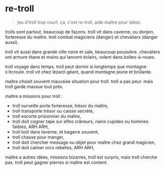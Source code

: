 # re-troll

> jeu d'troll trop court. ça, c'est re-troll, aide maître pour idées.

trolls sont partout, beaucoup de façons. troll vit dans caverne, ou donjon, forteresse du maître. troll combat magiciens (danger) et chevaliers (danger aussi).

troll vit aussi dans grande ville noire et sale, beaucoup poussière. chevaliers ont armure titane et mains qui lancent éclairs, volent dans boîtes-à-roues.

troll voyage dans temps. troll peut dormir si longtemps que montagne s'écroule. troll vit chez lézard-géant, quand montagne jeune et brûlante.

maître choisit souvent mauvaise situation pour troll. troll a pas peur. mais troll garde massue tout près.

maître a missions pour troll :

* troll surveille porte forteresse, trésor du maître,
* troll transporte trésor ou caisse secrète,
* troll escorte prisionnier du maître,
* troll doit cogner tape sur elfes crâneurs, nains cupides ou hommes faibles, ARH ARH,
* troll boit dans taverne, et bagarre souvent,
* troll chasse pour manger,
* troll doit chercher message ou objet pour maître chez grand magicien,
* troll doit calmer orcs rebelles, ARH ARH,

maître a autres idées, missions bizarres, troll est surpris, mais troll cherche pas. troll peut gagner pierres si maître est content.
